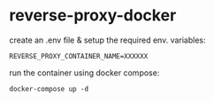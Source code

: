 # reverse-proxy-docker

create an .env file & setup the required env. variables:

~~~
REVERSE_PROXY_CONTAINER_NAME=XXXXXX
~~~

run the container using docker compose:

~~~
docker-compose up -d
~~~
